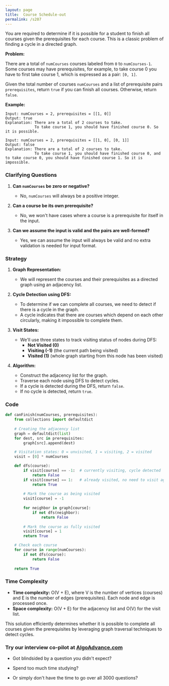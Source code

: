 ```yaml
---
layout: page
title:  Course Schedule-out
permalink: /s207
---
```


You are required to determine if it is possible for a student to finish all courses given the prerequisites for each course. This is a classic problem of finding a cycle in a directed graph.

**Problem:** 

There are a total of `numCourses` courses labeled from `0` to `numCourses-1`. Some courses may have prerequisites, for example, to take course 0 you have to first take course 1, which is expressed as a pair: `[0, 1]`.

Given the total number of courses `numCourses` and a list of prerequisite pairs `prerequisites`, return `true` if you can finish all courses. Otherwise, return `false`.

**Example:**
```
Input: numCourses = 2, prerequisites = [[1, 0]]
Output: true
Explanation: There are a total of 2 courses to take. 
             To take course 1, you should have finished course 0. So it is possible.
```

```
Input: numCourses = 2, prerequisites = [[1, 0], [0, 1]]
Output: false
Explanation: There are a total of 2 courses to take. 
             To take course 1, you should have finished course 0, and to take course 0, you should have finished course 1. So it is impossible.
```

### Clarifying Questions

1. **Can `numCourses` be zero or negative?**
   - No, `numCourses` will always be a positive integer.

2. **Can a course be its own prerequisite?**
   - No, we won't have cases where a course is a prerequisite for itself in the input.

3. **Can we assume the input is valid and the pairs are well-formed?**
   - Yes, we can assume the input will always be valid and no extra validation is needed for input format.

### Strategy

1. **Graph Representation:**
   - We will represent the courses and their prerequisites as a directed graph using an adjacency list.

2. **Cycle Detection using DFS:**
   - To determine if we can complete all courses, we need to detect if there is a cycle in the graph.
   - A cycle indicates that there are courses which depend on each other circularly, making it impossible to complete them.

3. **Visit States:**
   - We'll use three states to track visiting status of nodes during DFS:
     - **Not Visited (0)**
     - **Visiting (-1)** (the current path being visited)
     - **Visited (1)** (whole graph starting from this node has been visited)

4. **Algorithm:**
   - Construct the adjacency list for the graph.
   - Traverse each node using DFS to detect cycles.
   - If a cycle is detected during the DFS, return `false`.
   - If no cycle is detected, return `true`.

### Code

```python
def canFinish(numCourses, prerequisites):
    from collections import defaultdict
    
    # Creating the adjacency list
    graph = defaultdict(list)
    for dest, src in prerequisites:
        graph[src].append(dest)

    # Visitation states: 0 = unvisited, 1 = visiting, 2 = visited
    visit = [0] * numCourses

    def dfs(course):
        if visit[course] == -1:  # currently visiting, cycle detected
            return False
        if visit[course] == 1:   # already visited, no need to visit again
            return True
        
        # Mark the course as being visited
        visit[course] = -1
        
        for neighbor in graph[course]:
            if not dfs(neighbor):
                return False
        
        # Mark the course as fully visited
        visit[course] = 1
        return True

    # Check each course
    for course in range(numCourses):
        if not dfs(course):
            return False
    
    return True
```

### Time Complexity

- **Time complexity:** O(V + E), where V is the number of vertices (courses) and E is the number of edges (prerequisites). Each node and edge is processed once.
- **Space complexity:** O(V + E) for the adjacency list and O(V) for the visit list.

This solution efficiently determines whether it is possible to complete all courses given the prerequisites by leveraging graph traversal techniques to detect cycles.


### Try our interview co-pilot at [AlgoAdvance.com](https://algoAdvance.com)

- Got blindsided by a question you didn't expect?

- Spend too much time studying?

- Or simply don't have the time to go over all 3000 questions?

